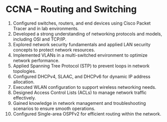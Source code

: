 # CCNA – Routing and Switching

1. Configured switches, routers, and end devices using Cisco Packet Tracer and in lab environments.
2. Developed a strong understanding of networking protocols and models, including OSI and TCP/IP.
3. Explored network security fundamentals and applied LAN security concepts to protect network resources.
4. Implemented VLANs in a multi-switched environment to optimize network performance.
5. Applied Spanning Tree Protocol (STP) to prevent loops in network topologies.
6. Configured DHCPv4, SLAAC, and DHCPv6 for dynamic IP address allocation.
7. Executed WLAN configuration to support wireless networking needs.
8. Designed Access Control Lists (ACLs) to manage network traffic effectively.
9. Gained knowledge in network management and troubleshooting scenarios to ensure smooth operations.
10. Configured Single-area OSPFv2 for efficient routing within the network.


